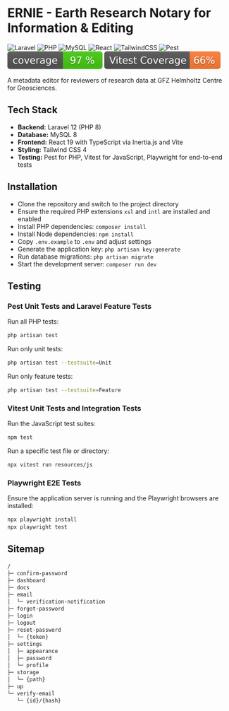 # ERNIE - Earth Research Notary for Information & Editing

![Laravel](https://img.shields.io/badge/Laravel-12-FF2D20?logo=laravel&logoColor=white)
![PHP](https://img.shields.io/badge/PHP-8-777BB4?logo=php&logoColor=white)
![MySQL](https://img.shields.io/badge/MySQL-8-4479A1?logo=mysql&logoColor=white)
![React](https://img.shields.io/badge/React-19-61DAFB?logo=react&logoColor=white)
![TailwindCSS](https://img.shields.io/badge/TailwindCSS-4-06B6D4?logo=tailwindcss&logoColor=white)
![Pest](https://img.shields.io/badge/Pest-3-F24C6A?logo=pestphp&logoColor=white)
![Pest Coverage](https://github.com/McNamara84/ernie/blob/image-data/coverage.svg?raw=true)
![Vitest Coverage](https://github.com/McNamara84/ernie/blob/image-data/vitest-coverage.svg?raw=true)

A metadata editor for reviewers of research data at GFZ Helmholtz Centre for Geosciences.

## Tech Stack

- **Backend:** Laravel 12 (PHP 8)
- **Database:** MySQL 8
- **Frontend:** React 19 with TypeScript via Inertia.js and Vite
- **Styling:** Tailwind CSS 4
- **Testing:** Pest for PHP, Vitest for JavaScript, Playwright for end-to-end tests

## Installation

- Clone the repository and switch to the project directory
- Ensure the required PHP extensions `xsl` and `intl` are installed and enabled
- Install PHP dependencies: `composer install`
- Install Node dependencies: `npm install`
- Copy `.env.example` to `.env` and adjust settings
- Generate the application key: `php artisan key:generate`
- Run database migrations: `php artisan migrate`
- Start the development server: `composer run dev`

## Testing

### Pest Unit Tests and Laravel Feature Tests

Run all PHP tests:

```bash
php artisan test
```

Run only unit tests:

```bash
php artisan test --testsuite=Unit
```

Run only feature tests:

```bash
php artisan test --testsuite=Feature
```

### Vitest Unit Tests and Integration Tests

Run the JavaScript test suites:

```bash
npm test
```

Run a specific test file or directory:

```bash
npx vitest run resources/js
```

### Playwright E2E Tests

Ensure the application server is running and the Playwright browsers are installed:

```bash
npx playwright install
npx playwright test
```

## Sitemap

```
/
├─ confirm-password
├─ dashboard
├─ docs
├─ email
│  └─ verification-notification
├─ forgot-password
├─ login
├─ logout
├─ reset-password
│  └─ {token}
├─ settings
│  ├─ appearance
│  ├─ password
│  └─ profile
├─ storage
│  └─ {path}
├─ up
└─ verify-email
   └─ {id}/{hash}
```

